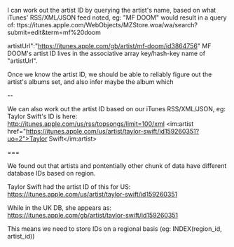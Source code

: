 I can work out the artist ID by querying the artist's name, based on what iTunes' RSS/XML/JSON feed noted, eg: "MF DOOM" would result in a query of: ttps://itunes.apple.com/WebObjects/MZStore.woa/wa/search?submit=edit&term=mf%20doom

artistUrl":"https://itunes.apple.com/gb/artist/mf-doom/id3864756"
MF DOOM's artist ID lives in the associative array key/hash-key name of "artistUrl".

Once we know the artist ID, we should be able to reliably figure out the artist's albums set, and also infer maybe the album which 

--

We can also work out the artist ID based on our iTunes RSS/XML/JSON, eg: Taylor Swift's ID is here:
http://itunes.apple.com/us/rss/topsongs/limit=100/xml
<im:artist href="https://itunes.apple.com/us/artist/taylor-swift/id159260351?uo=2">Taylor Swift</im:artist>

===

We found out that artists and pontentially other chunk of data have different database IDs based on region.

Taylor Swift had the artist ID of this for US:
https://itunes.apple.com/us/artist/taylor-swift/id159260351

While in the UK DB, she appears as:
https://itunes.apple.com/gb/artist/taylor-swift/id159260351

This means we need to store IDs on a regional basis (eg: INDEX(region_id, artist_id))
